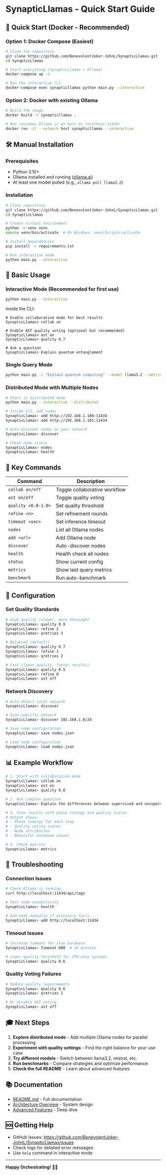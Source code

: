 # SynapticLlamas - Quick Start Guide

## 🚀 Quick Start (Docker - Recommended)

### Option 1: Docker Compose (Easiest)

```bash
# Clone the repository
git clone https://github.com/BenevolentJoker-JohnL/SynapticLlamas.git
cd SynapticLlamas

# Start everything (SynapticLlamas + Ollama)
docker-compose up -d

# Run the interactive CLI
docker-compose exec synapticllamas python main.py --interactive
```

### Option 2: Docker with existing Ollama

```bash
# Build the image
docker build -t synapticllamas .

# Run (assumes Ollama is on host at localhost:11434)
docker run -it --network host synapticllamas --interactive
```

## 🛠️ Manual Installation

### Prerequisites

- Python 3.10+
- Ollama installed and running ([ollama.ai](https://ollama.ai))
- At least one model pulled (e.g., `ollama pull llama3.2`)

### Installation

```bash
# Clone repository
git clone https://github.com/BenevolentJoker-JohnL/SynapticLlamas.git
cd SynapticLlamas

# Create virtual environment
python -m venv venv
source venv/bin/activate  # On Windows: venv\Scripts\activate

# Install dependencies
pip install -r requirements.txt

# Run interactive mode
python main.py --interactive
```

## 📖 Basic Usage

### Interactive Mode (Recommended for first use)

```bash
python main.py --interactive
```

Inside the CLI:

```
# Enable collaborative mode for best results
SynapticLlamas> collab on

# Enable AST quality voting (optional but recommended)
SynapticLlamas> ast on
SynapticLlamas> quality 0.7

# Ask a question
SynapticLlamas> Explain quantum entanglement
```

### Single Query Mode

```bash
python main.py -i "Explain quantum computing" --model llama3.2 --metrics
```

### Distributed Mode with Multiple Nodes

```bash
# Start in distributed mode
python main.py --interactive --distributed

# Inside CLI, add nodes
SynapticLlamas> add http://192.168.1.100:11434
SynapticLlamas> add http://192.168.1.101:11434

# Auto-discover nodes on your network
SynapticLlamas> discover

# Check node status
SynapticLlamas> nodes
SynapticLlamas> health
```

## 🎯 Key Commands

| Command | Description |
|---------|-------------|
| `collab on/off` | Toggle collaborative workflow |
| `ast on/off` | Toggle quality voting |
| `quality <0.0-1.0>` | Set quality threshold |
| `refine <n>` | Set refinement rounds |
| `timeout <sec>` | Set inference timeout |
| `nodes` | List all Ollama nodes |
| `add <url>` | Add Ollama node |
| `discover` | Auto-discover nodes |
| `health` | Health check all nodes |
| `status` | Show current config |
| `metrics` | Show last query metrics |
| `benchmark` | Run auto-benchmark |

## 🔧 Configuration

### Set Quality Standards

```bash
# High quality (slower, more thorough)
SynapticLlamas> quality 0.9
SynapticLlamas> refine 2
SynapticLlamas> qretries 3

# Balanced (default)
SynapticLlamas> quality 0.7
SynapticLlamas> refine 1
SynapticLlamas> qretries 2

# Fast (lower quality, faster results)
SynapticLlamas> quality 0.5
SynapticLlamas> refine 0
SynapticLlamas> ast off
```

### Network Discovery

```bash
# Auto-detect local network
SynapticLlamas> discover

# Scan specific network
SynapticLlamas> discover 192.168.1.0/24

# Save node configuration
SynapticLlamas> save nodes.json

# Load node configuration
SynapticLlamas> load nodes.json
```

## 📊 Example Workflow

```bash
# 1. Start with collaborative mode
SynapticLlamas> collab on
SynapticLlamas> ast on
SynapticLlamas> quality 0.8

# 2. Ask complex question
SynapticLlamas> Explain the differences between supervised and unsupervised learning

# 3. View results with phase timings and quality scores
# Output shows:
# - Phase timings for each step
# - Quality voting scores
# - Node attribution
# - Beautiful markdown answer

# 4. Check metrics
SynapticLlamas> metrics
```

## 🐛 Troubleshooting

### Connection Issues

```bash
# Check Ollama is running
curl http://localhost:11434/api/tags

# Test node connectivity
SynapticLlamas> health

# Add node manually if discovery fails
SynapticLlamas> add http://localhost:11434
```

### Timeout Issues

```bash
# Increase timeout for slow hardware
SynapticLlamas> timeout 600  # 10 minutes

# Lower quality threshold for CPU-only systems
SynapticLlamas> quality 0.6
```

### Quality Voting Failures

```bash
# Reduce quality requirements
SynapticLlamas> quality 0.6
SynapticLlamas> qretries 1

# Or disable AST voting
SynapticLlamas> ast off
```

## 🎓 Next Steps

1. **Explore distributed mode** - Add multiple Ollama nodes for parallel processing
2. **Experiment with quality settings** - Find the right balance for your use case
3. **Try different models** - Switch between llama3.2, mistral, etc.
4. **Run benchmarks** - Compare strategies and optimize performance
5. **Check the full README** - Learn about advanced features

## 📚 Documentation

- [README.md](README.md) - Full documentation
- [Architecture Overview](README.md#architecture) - System design
- [Advanced Features](README.md#advanced-features) - Deep dive

## 🆘 Getting Help

- GitHub Issues: https://github.com/BenevolentJoker-JohnL/SynapticLlamas/issues
- Check logs for detailed error messages
- Use `help` command in interactive mode

---

**Happy Orchestrating!** 🧠🦙
